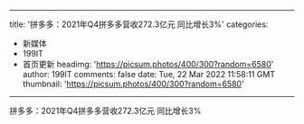 
---
title: '拼多多：2021年Q4拼多多营收272.3亿元 同比增长3%'
categories: 
 - 新媒体
 - 199IT
 - 首页更新
headimg: 'https://picsum.photos/400/300?random=6580'
author: 199IT
comments: false
date: Tue, 22 Mar 2022 11:58:11 GMT
thumbnail: 'https://picsum.photos/400/300?random=6580'
---

<div>   
拼多多：2021年Q4拼多多营收272.3亿元 同比增长3%  
</div>
            